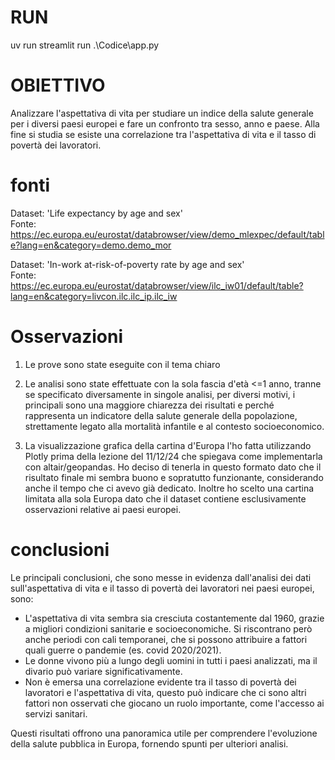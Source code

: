 # RUN
uv run streamlit run .\Codice\app.py

# OBIETTIVO
Analizzare l'aspettativa di vita per studiare un indice della salute generale per i diversi paesi europei e fare un confronto tra sesso, anno e paese. Alla fine si studia se esiste una correlazione tra l'aspettativa di vita e il tasso di povertà dei lavoratori.

# fonti
Dataset: 'Life expectancy by age and sex'  
Fonte: https://ec.europa.eu/eurostat/databrowser/view/demo_mlexpec/default/table?lang=en&category=demo.demo_mor
            
Dataset: 'In-work at-risk-of-poverty rate by age and sex'  
Fonte: https://ec.europa.eu/eurostat/databrowser/view/ilc_iw01/default/table?lang=en&category=livcon.ilc.ilc_ip.ilc_iw

# Osservazioni
1) Le prove sono state eseguite con il tema chiaro

2) Le analisi sono state effettuate con la sola fascia d'età <=1 anno, tranne se specificato diversamente in singole analisi,
   per diversi motivi, i principali sono una maggiore chiarezza dei risultati e perché rappresenta un indicatore della salute
   generale della popolazione, strettamente legato alla mortalità infantile e al contesto socioeconomico.

3) La visualizzazione grafica della cartina d'Europa l'ho fatta utilizzando Plotly prima della lezione del 11/12/24 che spiegava come
   implementarla con altair/geopandas. Ho deciso di tenerla in questo formato dato che il risultato finale mi sembra buono e sopratutto funzionante, considerando anche il tempo che ci avevo già dedicato.
   Inoltre ho scelto una cartina limitata alla sola Europa dato che il dataset contiene esclusivamente osservazioni relative ai paesi europei.

# conclusioni

Le principali conclusioni, che sono messe in evidenza dall'analisi dei dati
sull'aspettativa di vita e il tasso di povertà dei lavoratori nei paesi europei, sono:

- L'aspettativa di vita sembra sia cresciuta costantemente dal 1960,
  grazie a migliori condizioni sanitarie e socioeconomiche. Si riscontrano però anche periodi
  con cali temporanei, che si possono attribuire a fattori quali guerre o pandemie (es. covid 2020/2021).
- Le donne vivono più a lungo degli uomini in tutti i paesi analizzati,
  ma il divario può variare significativamente.
- Non è emersa una correlazione evidente tra il tasso di povertà dei lavoratori e l'aspettativa di vita,
  questo può indicare che ci sono altri fattori non osservati che giocano un ruolo importante,
  come l'accesso ai servizi sanitari.

Questi risultati offrono una panoramica utile per comprendere l'evoluzione della salute pubblica in Europa,
fornendo spunti per ulteriori analisi.